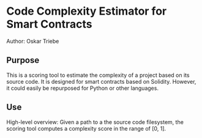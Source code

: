 # Code Complexity Estimator for Smart Contracts
Author: Oskar Triebe

## Purpose
This is a scoring tool to estimate the complexity of a project based on its source code.
It is designed for smart contracts based on Solidity. However, it could easily be repurposed for Python or other languages.

## Use
High-level overview:
Given a path to a the source code filesystem, the scoring tool computes a complexity score in the range of [0, 1].
